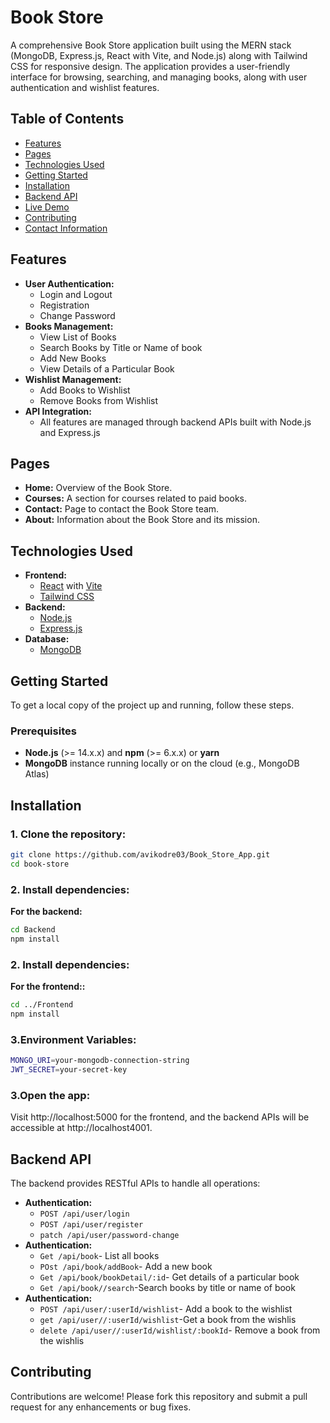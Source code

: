 # Book Store

A comprehensive Book Store application built using the MERN stack (MongoDB, Express.js, React with Vite, and Node.js) along with Tailwind CSS for responsive design. The application provides a user-friendly interface for browsing, searching, and managing books, along with user authentication and wishlist features.

## Table of Contents

- [Features](#features)
- [Pages](#pages)
- [Technologies Used](#technologies-used)
- [Getting Started](#getting-started)
- [Installation](#installation)
- [Backend API](#backend-api)
- [Live Demo](#Live-Demo)
- [Contributing](#contributing)
- [Contact Information](#Contact-Information)

## Features

- **User Authentication:**
  - Login and Logout
  - Registration
  - Change Password
- **Books Management:**
  - View List of Books
  - Search Books by Title or Name of book
  - Add New Books
  - View Details of a Particular Book
- **Wishlist Management:**
  - Add Books to Wishlist
  - Remove Books from Wishlist
- **API Integration:**
  - All features are managed through backend APIs built with Node.js and Express.js

## Pages

- **Home:** Overview of the Book Store.
- **Courses:** A section for courses related to paid books.
- **Contact:** Page to contact the Book Store team.
- **About:** Information about the Book Store and its mission.

## Technologies Used

- **Frontend:**
  - [React](https://reactjs.org/) with [Vite](https://vitejs.dev/)
  - [Tailwind CSS](https://tailwindcss.com/)
- **Backend:**
  - [Node.js](https://nodejs.org/)
  - [Express.js](https://expressjs.com/)
- **Database:**
  - [MongoDB](https://www.mongodb.com/)

## Getting Started

To get a local copy of the project up and running, follow these steps.

### Prerequisites

- **Node.js** (>= 14.x.x) and **npm** (>= 6.x.x) or **yarn**
- **MongoDB** instance running locally or on the cloud (e.g., MongoDB Atlas)

## Installation

### 1. Clone the repository:
   ```bash
   git clone https://github.com/avikodre03/Book_Store_App.git
   cd book-store
   ```
### 2. Install dependencies:
 **For the backend:**
   ```bash
   cd Backend
   npm install
```
### 2. Install dependencies:
 **For the frontend::**
   ```bash
   cd ../Frontend
   npm install
```
### 3.Environment Variables:
```bash
MONGO_URI=your-mongodb-connection-string
JWT_SECRET=your-secret-key
```
### 3.Open the app:
Visit http://localhost:5000 for the frontend, and the backend APIs will be accessible at http://localhost4001.

## Backend API
The backend provides RESTful APIs to handle all operations:
- **Authentication:**
  - `POST /api/user/login`
  - `POST /api/user/register`
  - `patch /api/user/password-change`
- **Authentication:**
  - `Get /api/book`- List all books
  - `POst /api/book/addBook`- Add a new book
  - `Get /api/book/bookDetail/:id`- Get details of a particular book
  - `Get /api/book//search`-Search books by title or name of book
- **Authentication:**
  - `POST /api/user/:userId/wishlist`- Add a book to the wishlist
  - `get /api/user//:userId/wishlist`-Get a book from the wishlis
  - `delete /api/user//:userId/wishlist/:bookId`- Remove a book from the wishlis

## Contributing
Contributions are welcome! Please fork this repository and submit a pull request for any enhancements or bug fixes.





  
 

    
